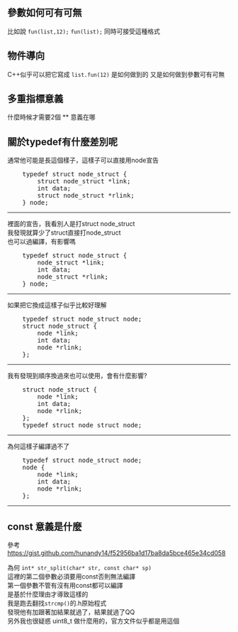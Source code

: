 ## 參數如何可有可無
比如說 `fun(list,12);` `fun(list);` 同時可接受這種格式

## 物件導向
C++似乎可以把它寫成 `list.fun(12)` 是如何做到的
又是如何做到參數可有可無

## 多重指標意義
什麼時候才需要2個 ** 意義在哪


## 關於typedef有什麼差別呢


通常他可能是長這個樣子，這樣子可以直接用node宣告
<pre>
    typedef struct node_struct {
        struct node_struct *link;
        int data;
        struct node_struct *rlink;
    } node;
</pre>
---

裡面的宣告，我看別人是打struct node_struct  
我發現就算少了struct直接打node_struct  
也可以過編譯，有影響嗎
<pre>
    typedef struct node_struct {
        node_struct *link;
        int data;
        node_struct *rlink;
    } node;
</pre>
---

如果把它換成這樣子似乎比較好理解
<pre>
    typedef struct node_struct node;
    struct node_struct {
        node *link;
        int data;
        node *rlink;
    };
</pre>
---

我有發現到順序換過來也可以使用，會有什麼影響?
<pre>
    struct node_struct {
        node *link;
        int data;
        node *rlink;
    };
    typedef struct node_struct node;
</pre>
---

為何這樣子編譯過不了
<pre>
    typedef struct node_struct node;
    node {
        node *link;
        int data;
        node *rlink;
    };
</pre>
---

## const 意義是什麼
參考 <https://gist.github.com/hunandy14/f52956ba1d17ba8da5bce465e34cd058>

為何 `int* str_split(char* str, const char* sp)`  
這裡的第二個參數必須要用const否則無法編譯   
第一個參數不管有沒有用const都可以編譯   
是基於什麼理由才導致這樣的   
我是跑去翻找`strcmp()`的.h原始程式  
發現他有加跟著加結果就過了，結果就過了QQ   
另外我也很疑惑 uint8_t 做什麼用的，官方文件似乎都是用這個   
